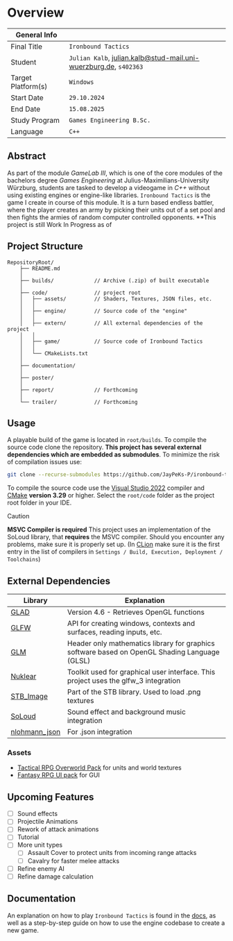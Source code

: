 # Overview

| General Info       |                                                                  |
| ------------------ | ---------------------------------------------------------------- |
| Final Title        | `Ironbound Tactics`                                              |
| Student            | `Julian Kalb`, julian.kalb@stud-mail.uni-wuerzburg.de, `s402363` |
| Target Platform(s) | `Windows`                                                        |
| Start Date         | `29.10.2024`                                                     |
| End Date           | `15.08.2025`                                                     |
| Study Program      | `Games Engineering B.Sc.`                                        |
| Language           | `C++`                                                            |

## Abstract
As part of the module *GameLab III*, which is one of the core modules of the bachelors degree *Games Engineering* at Julius-Maximilians-University Würzburg, students are tasked to develop a videogame in *C++* without using existing engines or engine-like
libraries.
`Ironbound Tactics` is the game I create in course of this module. It is a turn based endless battler, where the player creates an army by picking their units out of a set pool and then fights the armies of random computer controlled opponents.
**This project is still Work In Progress as of 

## Project Structure

```
RepositoryRoot/
    ├── README.md           
    │                       
    ├── builds/             // Archive (.zip) of built executable
    │                        
    ├── code/               // project root
    │   ├── assets/         // Shaders, Textures, JSON files, etc.
    │   │                                              
    │   ├── engine/         // Source code of the "engine"
    │   │                                              
    │   ├── extern/         // All external dependencies of the project
    │   │                                              
    │   ├── game/           // Source code of Ironbound Tactics
    │   │                                              
    │   └── CMakeLists.txt  
    │                       
    ├── documentation/      
    │                       
    ├── poster/             
    │                       
    ├── report/             // Forthcoming
    │                       
    └── trailer/            // Forthcoming
```
## Usage
A playable build of the game is located in `root/builds`.  To compile the source code clone the repository. **This project has several external dependencies which are embedded as submodules**. To minimize the risk of compilation issues use:
```bash
git clone --recurse-submodules https://github.com/JayPeKs-P/ironbound-tactics
```


To compile the source code use the [Visual Studio 2022](https://visualstudio.microsoft.com/vs/features/cplusplus/) compiler and [CMake](https://cmake.org/) **version 3.29** or higher. Select the `root/code` folder as the project root folder in your IDE.
> [!CAUTION] 
> **MSVC Compiler is required** 
> This project uses an implementation of the SoLoud library, that **requires** the MSVC compiler. Should you encounter any problems, make sure it is properly set up. (In [CLion](https://www.jetbrains.com/clion/) make sure it is the first entry in the list of compilers in
>  `Settings / Build, Execution, Deployment / Toolchains`)

## External Dependencies

| **Library**                                                       | **Explanation**                                                                               |
| ----------------------------------------------------------------- | --------------------------------------------------------------------------------------------- |
| [GLAD](https://glad.dav1d.de/)                                    | Version 4.6 - Retrieves OpenGL functions                                                      |
| [GLFW](https://github.com/glfw/glfw)                              | API for creating windows, contexts and surfaces, reading inputs, etc.                         |
| [GLM](https://github.com/g-truc/glm)                              | Header only mathematics library for graphics software based on OpenGL Shading Language (GLSL) |
| [Nuklear](https://github.com/Immediate-Mode-UI/Nuklear)           | Toolkit used for graphical user interface. This project uses the glfw_3 integration           |
| [STB_Image](https://github.com/nothings/stb)                      | Part of the STB library. Used to load .png textures                                           |
| [SoLoud](https://github.com/jarikomppa/soloud?tab=readme-ov-file) | Sound effect and background music integration                                                 |
| [nlohmann_json](https://github.com/nlohmann/json)                 | For .json integration                                                                         |

### Assets
- [Tactical RPG Overworld Pack](https://www.gamedevmarket.net/asset/tactical-rpg-overworld-pack) for units and world textures
- [Fantasy RPG UI pack](https://www.gamedevmarket.net/asset/rpg-ui-pack) for GUI

## Upcoming Features
- [ ] Sound effects
- [ ] Projectile Animations
- [ ] Rework of attack animations
- [ ] Tutorial
- [ ] More unit types
	- [ ] Assault Cover to protect units from incoming range attacks
	- [ ] Cavalry for faster melee attacks
- [ ] Refine enemy AI
- [ ] Refine damage calculation
## Documentation
An explanation on how to play `Ironbound Tactics` is found in the [docs](https://JayPeKs-P.github.io/ironbound-tactics/), as well as a step-by-step guide on how to use the engine codebase to create a new game.